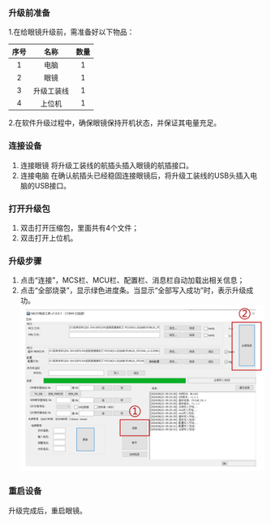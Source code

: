 ### 升级前准备
1.在给眼镜升级前，需准备好以下物品：

   
|序号|名称|数量|
|:--:|:-:|:-:|
|1|电脑|1|
|2|眼镜|1|
|3|升级工装线|1|
|4|上位机|1|




2.在软件升级过程中，确保眼镜保持开机状态，并保证其电量充足。 


###  连接设备
1. 连接眼镜
将升级工装线的航插头插入眼镜的航插接口。
2. 连接电脑
在确认航插头已经稳固连接眼镜后，将升级工装线的USB头插入电脑的USB接口。


###  打开升级包
1. 双击打开压缩包，里面共有4个文件；
2. 双击打开上位机。


###   升级步骤
1. 点击“连接”，MCS栏、MCU栏、配置栏、消息栏自动加载出相关信息；
2. 点击“全部烧录”，显示绿色进度条。当显示“全部写入成功”时，表示升级成功。
   ![](../pics/软件升级/p2_3.png)


###   重启设备
升级完成后，重启眼镜。